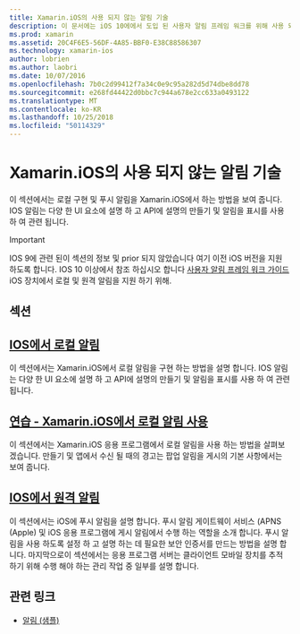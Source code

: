 ```yaml
---
title: Xamarin.iOS의 사용 되지 않는 알림 기술
description: 이 문서에는 iOS 10에에서 도입 된 사용자 알림 프레임 워크를 위해 사용 되지 않는 iOS 알림 기술을 설명 합니다.
ms.prod: xamarin
ms.assetid: 20C4F6E5-56DF-4A85-BBF0-E38C88586307
ms.technology: xamarin-ios
author: lobrien
ms.author: laobri
ms.date: 10/07/2016
ms.openlocfilehash: 7b0c2d99412f7a34c0e9c95a282d5d74dbe8dd78
ms.sourcegitcommit: e268fd44422d0bbc7c944a678e2cc633a0493122
ms.translationtype: MT
ms.contentlocale: ko-KR
ms.lasthandoff: 10/25/2018
ms.locfileid: "50114329"
---
```

# <a name="deprecated-notification-technologies-in-xamarinios"></a>Xamarin.iOS의 사용 되지 않는 알림 기술

이 섹션에서는 로컬 구현 및 푸시 알림을 Xamarin.iOS에서 하는 방법을 보여 줍니다. IOS 알림는 다양 한 UI 요소에 설명 하 고 API에 설명의 만들기 및 알림을 표시를 사용 하 여 관련 됩니다.

> [!IMPORTANT]
> IOS 9에 관련 된이 섹션의 정보 및 prior 되지 않았습니다 여기 이전 iOS 버전을 지원 하도록 합니다. IOS 10 이상에서 참조 하십시오 합니다 [사용자 알림 프레임 워크 가이드](~/ios/platform/user-notifications/index.md) iOS 장치에서 로컬 및 원격 알림을 지원 하기 위해.

## <a name="sections"></a>섹션

<a name="Local Notifications In iOS" />

##  <a name="local-notifications-in-ioslocal-notifications-in-iosmd"></a>[IOS에서 로컬 알림](local-notifications-in-ios.md)

이 섹션에서는 Xamarin.iOS에서 로컬 알림을 구현 하는 방법을 설명 합니다. IOS 알림는 다양 한 UI 요소에 설명 하 고 API에 설명의 만들기 및 알림을 표시를 사용 하 여 관련 됩니다.

<a name="Local Notifications Walkthrough" />

##  <a name="walkthrough---using-local-notifications-in-xamarinioslocal-notifications-in-ios-walkthroughmd"></a>[연습 - Xamarin.iOS에서 로컬 알림 사용](local-notifications-in-ios-walkthrough.md)

이 섹션에서는 Xamarin.iOS 응용 프로그램에서 로컬 알림을 사용 하는 방법을 살펴보겠습니다. 만들기 및 앱에서 수신 될 때의 경고는 팝업 알림을 게시의 기본 사항에서는 보여 줍니다.

<a name="Remote Notifications In iOS" />

##  <a name="remote-notifications-in-iosremote-notifications-in-iosmd"></a>[IOS에서 원격 알림](remote-notifications-in-ios.md)

이 섹션에서는 iOS에 푸시 알림을 설명 합니다. 푸시 알림 게이트웨이 서비스 (APNS (Apple) 및 iOS 응용 프로그램에 게시 알림에서 수행 하는 역할을 소개 합니다. 푸시 알림을 사용 하도록 설정 하 고 설명 하는 데 필요한 보안 인증서를 만드는 방법을 설명 합니다. 마지막으로이 섹션에서는 응용 프로그램 서버는 클라이언트 모바일 장치를 추적 하기 위해 수행 해야 하는 관리 작업 중 일부를 설명 합니다.

## <a name="related-links"></a>관련 링크

- [알림 (샘플)](https://developer.xamarin.com/samples/monotouch/Notifications/)
